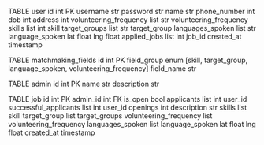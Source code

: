 TABLE user
    id int PK
    username str
    password str
    name str
    phone_number int
    dob int
    address int
    volunteering_frequency list str volunteering_frequency
    skills list int skill
    target_groups list str target_group
    languages_spoken list str language_spoken
    lat float
    lng float
    applied_jobs list int job_id
    created_at timestamp

TABLE matchmaking_fields
    id int PK
    field_group enum [skill, target_group, language_spoken, volunteering_frequency]
    field_name str


TABLE admin
    id int PK
    name str
    description str

TABLE job
    id int PK
    admin_id int FK
    is_open bool
    applicants list int user_id
    successful_applicants list int user_id
    openings int
    description str
    skills list skill
    target_group list target_groups
    volunteering_frequency list volunteering_frequency
    languages_spoken list language_spoken
    lat float
    lng float
    created_at timestamp
